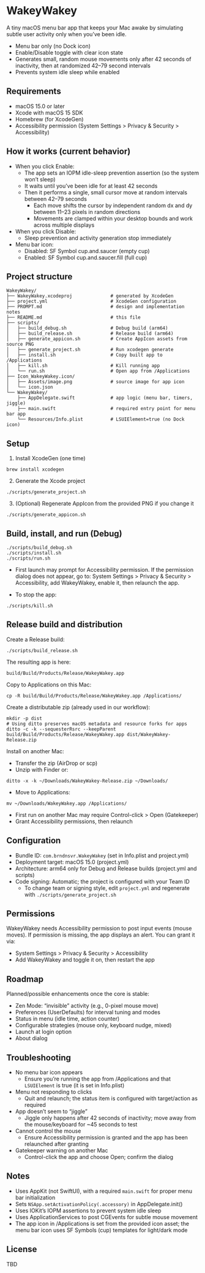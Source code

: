 # WakeyWakey

A tiny macOS menu bar app that keeps your Mac awake by simulating subtle user activity only when you’ve been idle.

- Menu bar only (no Dock icon)
- Enable/Disable toggle with clear icon state
- Generates small, random mouse movements only after 42 seconds of inactivity, then at randomized 42–79 second intervals
- Prevents system idle sleep while enabled


## Requirements
- macOS 15.0 or later
- Xcode with macOS 15 SDK
- Homebrew (for XcodeGen)
- Accessibility permission (System Settings > Privacy & Security > Accessibility)


## How it works (current behavior)
- When you click Enable:
  - The app sets an IOPM idle-sleep prevention assertion (so the system won’t sleep)
  - It waits until you’ve been idle for at least 42 seconds
  - Then it performs a single, small cursor move at random intervals between 42–79 seconds
    - Each move shifts the cursor by independent random dx and dy between 11–23 pixels in random directions
    - Movements are clamped within your desktop bounds and work across multiple displays
- When you click Disable:
  - Sleep prevention and activity generation stop immediately
- Menu bar icon:
  - Disabled: SF Symbol cup.and.saucer (empty cup)
  - Enabled: SF Symbol cup.and.saucer.fill (full cup)


## Project structure
```
WakeyWakey/
├── WakeyWakey.xcodeproj              # generated by XcodeGen
├── project.yml                       # XcodeGen configuration
├── PROMPT.md                         # design and implementation notes
├── README.md                         # this file
├── scripts/
│   ├── build_debug.sh                # Debug build (arm64)
│   ├── build_release.sh              # Release build (arm64)
│   ├── generate_appicon.sh           # Create AppIcon assets from source PNG
│   ├── generate_project.sh           # Run xcodegen generate
│   ├── install.sh                    # Copy built app to /Applications
│   ├── kill.sh                       # Kill running app
│   └── run.sh                        # Open app from /Applications
├── Icon_WakeyWakey.icon/
│   ├── Assets/image.png              # source image for app icon
│   └── icon.json
└── WakeyWakey/
    ├── AppDelegate.swift             # app logic (menu bar, timers, jiggle)
    ├── main.swift                    # required entry point for menu bar app
    └── Resources/Info.plist          # LSUIElement=true (no Dock icon)
```


## Setup
1) Install XcodeGen (one time)
```
brew install xcodegen
```

2) Generate the Xcode project
```
./scripts/generate_project.sh
```

3) (Optional) Regenerate AppIcon from the provided PNG if you change it
```
./scripts/generate_appicon.sh
```


## Build, install, and run (Debug)
```
./scripts/build_debug.sh
./scripts/install.sh
./scripts/run.sh
```
- First launch may prompt for Accessibility permission. If the permission dialog does not appear, go to:
  System Settings > Privacy & Security > Accessibility, add WakeyWakey, enable it, then relaunch the app.

- To stop the app:
```
./scripts/kill.sh
```


## Release build and distribution
Create a Release build:
```
./scripts/build_release.sh
```
The resulting app is here:
```
build/Build/Products/Release/WakeyWakey.app
```
Copy to Applications on this Mac:
```
cp -R build/Build/Products/Release/WakeyWakey.app /Applications/
```
Create a distributable zip (already used in our workflow):
```
mkdir -p dist
# Using ditto preserves macOS metadata and resource forks for apps
ditto -c -k --sequesterRsrc --keepParent build/Build/Products/Release/WakeyWakey.app dist/WakeyWakey-Release.zip
```
Install on another Mac:
- Transfer the zip (AirDrop or scp)
- Unzip with Finder or:
```
ditto -x -k ~/Downloads/WakeyWakey-Release.zip ~/Downloads/
```
- Move to Applications:
```
mv ~/Downloads/WakeyWakey.app /Applications/
```
- First run on another Mac may require Control-click > Open (Gatekeeper)
- Grant Accessibility permissions, then relaunch


## Configuration
- Bundle ID: `com.brndnsvr.WakeyWakey` (set in Info.plist and project.yml)
- Deployment target: macOS 15.0 (project.yml)
- Architecture: arm64 only for Debug and Release builds (project.yml and scripts)
- Code signing: Automatic; the project is configured with your Team ID
  - To change team or signing style, edit `project.yml` and regenerate with `./scripts/generate_project.sh`


## Permissions
WakeyWakey needs Accessibility permission to post input events (mouse moves). If permission is missing, the app displays an alert. You can grant it via:
- System Settings > Privacy & Security > Accessibility
- Add WakeyWakey and toggle it on, then restart the app


## Roadmap
Planned/possible enhancements once the core is stable:
- Zen Mode: “invisible” activity (e.g., 0-pixel mouse move)
- Preferences (UserDefaults) for interval tuning and modes
- Status in menu (idle time, action counter)
- Configurable strategies (mouse only, keyboard nudge, mixed)
- Launch at login option
- About dialog


## Troubleshooting
- No menu bar icon appears
  - Ensure you’re running the app from /Applications and that `LSUIElement` is true (it is set in Info.plist)
- Menu not responding to clicks
  - Quit and relaunch; the status item is configured with target/action as required
- App doesn’t seem to “jiggle”
  - Jiggle only happens after 42 seconds of inactivity; move away from the mouse/keyboard for ~45 seconds to test
- Cannot control the mouse
  - Ensure Accessibility permission is granted and the app has been relaunched after granting
- Gatekeeper warning on another Mac
  - Control-click the app and choose Open; confirm the dialog


## Notes
- Uses AppKit (not SwiftUI), with a required `main.swift` for proper menu bar initialization
- Sets `NSApp.setActivationPolicy(.accessory)` in AppDelegate.init()
- Uses IOKit’s IOPM assertions to prevent system idle sleep
- Uses ApplicationServices to post CGEvents for subtle mouse movement
- The app icon in /Applications is set from the provided icon asset; the menu bar icon uses SF Symbols (cup) templates for light/dark mode


## License
TBD
